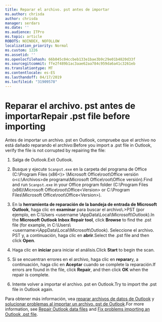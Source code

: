 ```yaml
---
title: Reparar el archivo. pst antes de importar
ms.author: chrisda
author: chrisda
manager: serdars
ms.date: ''
ms.audience: ITPro
ms.topic: article
ROBOTS: NOINDEX, NOFOLLOW
localization_priority: Normal
ms.custom: 1226
ms.assetid: ''
ms.openlocfilehash: 66b045c04ccbeb133e1bae3b9c29e01b4820d33f
ms.sourcegitcommit: ffe2f489b1ac3aae62aa784c959da6a41c3261eb
ms.translationtype: MT
ms.contentlocale: es-ES
ms.lasthandoff: 04/17/2019
ms.locfileid: "31909578"
---
```

# <a name="repair-pst-file-before-importing"></a><span data-ttu-id="1efdd-102">Reparar el archivo. pst antes de importar</span><span class="sxs-lookup"><span data-stu-id="1efdd-102">Repair .pst file before importing</span></span>

<span data-ttu-id="1efdd-103">Antes de importar un archivo. pst en Outlook, compruebe que el archivo no está dañado reparando el archivo:</span><span class="sxs-lookup"><span data-stu-id="1efdd-103">Before you import a .pst file in Outlook, verify the file is not corrupted by repairing the file:</span></span>

1. <span data-ttu-id="1efdd-104">Salga de Outlook.</span><span class="sxs-lookup"><span data-stu-id="1efdd-104">Exit Outlook.</span></span>

2. <span data-ttu-id="1efdd-105">Busque y ejecute `Scanpst.exe` en la carpeta del programa de Office (C:\Program Files (x86\<)\> \Microsoft Office\root\Office versión o\<c:\Archivos\>de programa\Microsoft Office\root\Office versión).</span><span class="sxs-lookup"><span data-stu-id="1efdd-105">Find and run `Scanpst.exe` in your Office program folder (C:\Program Files (x86)\Microsoft Office\root\Office\<Version\> or C:\Program Files\Microsoft Office\root\Office\<Version\>).</span></span>

3. <span data-ttu-id="1efdd-106">En la **herramienta de reparación de la bandeja de entrada de Microsoft Outlook**, haga clic en **examinar** para buscar el archivo\\.\>PST (por ejemplo, en C:\Users <username \AppData\Local\Microsoft\Outlook).</span><span class="sxs-lookup"><span data-stu-id="1efdd-106">In the **Microsoft Outlook Inbox Repair tool**, click **Browse** to find the .pst file (for example, in C:\Users\\<username\>\AppData\Local\Microsoft\Outlook).</span></span> <span data-ttu-id="1efdd-107">Seleccione el archivo. PST y, a continuación, haga clic en **abrir**.</span><span class="sxs-lookup"><span data-stu-id="1efdd-107">Select the .pst file and then click **Open**.</span></span>

4. <span data-ttu-id="1efdd-108">Haga clic en **iniciar** para iniciar el análisis.</span><span class="sxs-lookup"><span data-stu-id="1efdd-108">Click **Start** to begin the scan.</span></span>

5. <span data-ttu-id="1efdd-109">Si se encuentran errores en el archivo, haga clic en **reparar**y, a continuación, haga clic en **Aceptar** cuando se complete la reparación.</span><span class="sxs-lookup"><span data-stu-id="1efdd-109">If errors are found in the file, click **Repair**, and then click **OK** when the repair is complete.</span></span>

6. <span data-ttu-id="1efdd-110">Intente volver a importar el archivo. pst en Outlook.</span><span class="sxs-lookup"><span data-stu-id="1efdd-110">Try to import the .pst file in Outlook again.</span></span>

<span data-ttu-id="1efdd-111">Para obtener más información, vea [reparar archivos de datos de Outlook](https://support.office.com/article/25663bc3-11ec-4412-86c4-60458afc5253) y [solucionar problemas al importar un archivo. pst de Outlook](https://support.office.com/article/2d2e50dc-5c36-4ab2-ab50-f1be733b3d6e).</span><span class="sxs-lookup"><span data-stu-id="1efdd-111">For more information, see [Repair Outlook data files](https://support.office.com/article/25663bc3-11ec-4412-86c4-60458afc5253) and [Fix problems importing an Outlook .pst file](https://support.office.com/article/2d2e50dc-5c36-4ab2-ab50-f1be733b3d6e).</span></span>
